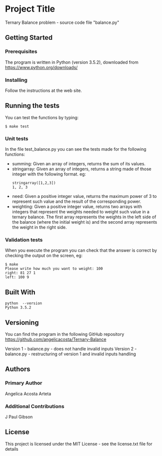 # Project Title

Ternary Balance problem -  source code file "balance.py"

## Getting Started

### Prerequisites

The program is written in Python (version 3.5.2),
downloaded from https://www.python.org/downloads/

### Installing

Follow the instructions at the web site.

## Running the tests

You can test the functions by typing:
```
$ make test
```

### Unit tests

In the file test_balance.py you can see the tests made for the following functions:

- summing: Given an array of integers, returns the sum of its values.
- stringarray: Given an array of integers, returns a string made of those integer with the following format. eg: 
    ```
    stringarray([1,2,3])
    1, 2, 3
    ```
- need: Given a positive integer value, returns the maximum power of 3 to represent such value and the result of the corresponding power.
- weighting: Given a positive integer value, returns two arrays with integers that represent the weights needed to weight such value in a ternary balance. The first array represents the weights in the left side of the balance (where the initial weight is) and the second array represents the weight in the right side.

### Validation tests

When you execute the program you can check that the answer is correct by checking the output on the screen, eg:


```
$ make 
Please write how much you want to weight: 100
right: 81 27 1 
left: 100 9 

```

## Built With

```
python  --version
Python 3.5.2

```

## Versioning

You can find the program in the following GitHub repository
https://github.com/angelicacosta/Ternary-Balance

Version 1 - balance.py - does not handle invalid inputs
Version 2 - balance.py - restructuring of version 1 and invalid inputs handling

## Authors

### Primary Author

Angelica Acosta Arteta

### Additional Contributions

J Paul Gibson

## License

This project is licensed under the MIT License - see the license.txt file for details
